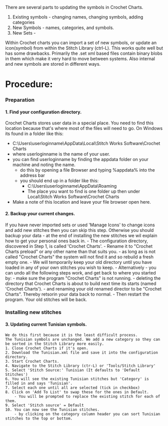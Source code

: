 There are several parts to updating the symbols in Crochet Charts.

1. Existing symbols - changing names, changing symbols, adding categories
2. New Symbols - names, categories, and symbols.
3. New Sets - 

Within Crochet charts you can import a set of new symbols, or update an icon(symbol) from within the Stitch Library (ctrl-L). 
This works quite well but has some drawbacks. Primarily the .set xml based files contain binary blobs in them which make it very hard to move between systems.
Also internal and new symbols are stored in different ways.

# Procedure: #
### Preparation
#### 1. Find your configuration directory.

Crochet Charts stores user data in a special place. You need to find this location because that's where most of the files will need to go.
On Windows its found in a folder like this:
   - C:\Users\userloginname\AppData\Local\Stitch Works Software\Crochet Charts
   - where userloginname is the name of your user.
   - you can find userloginname by finding the appdata folder on your machine and noting the name.
      - do this by opening a file Browser and typing %appdata% into the address bar
      - you should end up in a folder like this:
         - C:\Users\userloginname\AppData\Roaming
         - The place you want to find is one folder up then under Local\Stitch Works Software\Crochet Charts
   - Make a note of this location and leave your file browser open here.
   
#### 2. Backup your current changes.

If you have never imported sets or used 'Manage Icons' to change icons and add new stitches then you can skip this step.
Otherwise you should backup your data - at the end of installing the new stitches we wil explain how to get your personal ones back in.
    - The configuration directory, discovered in Step 1, is called 'Crochet Charts'.
    - Rename it to "Crochet Charts preload" or any other name than that suits you.
         - as long as is not called "Crochet Charts" the system will not find it and so rebuild a fresh empty one.
    - We will temporarily keep your old directory until you have loaded in any of your own stitches you wish to keep.
    - Alternatively - you can undo all the following steps work, and get back to where you started by:
         - make sure the program "Crochet Charts" is not running.
         - deleting the directory that Crochet Charts is about to build next time its starts (named 'Crochet Charts').
         - and renaming your old renamed director to be "Crochet Charts". Thereby retsorin your data back to normal.
         - Then restart the program. Your old stitches will be back.

### Installing new stitches
#### 3. Updating current Tunisian symbols.

    We do this first because it is the least difficult process.
    The Tunisian symbols are unchanged. We add a new category so they can be sorted in the Stitch Library more easily.
    1. Close Crochet Charts if it's open.
    2. Download the Tunisian.xml file and save it into the configuration directory.
    3. Start Crochet Charts.
    4. Navigate to the Stitch Library (ctr-L) or 'Tools/Stitch Library'
    5. Select 'Stitch Source:' Tunisian (It defaults to 'Default Stitches')
    6. You will see the existing Tunisian stitches but 'Category' is filled in and says 'Tunisian'.
    7. Select each one until all are selected (tick in checkbox)
    8. Click on 'Add To List' to swap these for the ones in Default.
        - You will be prompted to replace the existing stitch for each of them.
    9. Select 'Stitch source' = Default
    10. You can now see the Tunisian stitches.
        - by clicking on the category column header you can sort Tunisian stitches to the top or bottom.
      
  
